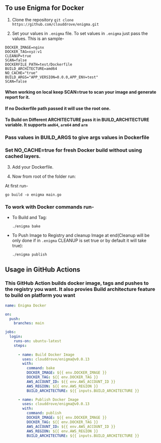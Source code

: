 ## To use Enigma for Docker

1. Clone the repository
`git clone https://github.com/clouddrove/enigma.git`

2. Set your values in `.enigma` file. To set values in `.enigma` just pass the values. This is an sample-
```
DOCKER_IMAGE=nginx
DOCKER_TAG=xyz:v1
CLEANUP=true
SCAN=false
DOCKERFILE_PATH=test/Dockerfile
BUILD_ARCHITECTURE=amd64
NO_CACHE="true"        
BUILD_ARGS="APP_VERSION=0.0.0,APP_ENV=test"
SCAN=false
```

#### When working on local keep SCAN=true to scan your image and generate report for it.
#### If no Dockerfile path passed it will use the root one.
#### To Build on Different ARCHITECTURE pass it in BUILD_ARCHITECTURE variable. It supports `amd64`, `arm64` and `arm`
### Pass values in BUILD_ARGS to give args values in Dockerfile
### Set NO_CACHE=true for fresh Docker build without using cached layers.

3. Add your Dockerfile.

4. Now from root of the folder run:

At first run-
```
go build -o enigma main.go
```

### To work with Docker commands run-
- To Build and Tag:
  ```
  ./enigma bake
  ```
 
- To Push Image to Registry and cleanup Image at end(Cleanup will be only done if in `.enigma` CLEANUP is set true or by default it will take true):
  ```
  ./enigma publish
  ```

## Usage in GitHub Actions
### This GitHub Action builds docker image, tags and pushes to the registry you want. It also provies Build architecture feature to build on platform you want

```yaml
name: Enigma Docker

on:
  push:
    branches: main

jobs:
  login:
    runs-on: ubuntu-latest
    steps:
 
      - name: Build Docker Image
        uses: clouddrove/enigma@v0.0.13
        with:
          command: bake
          DOCKER_IMAGE: ${{ env.DOCKER_IMAGE }}
          DOCKER_TAG: ${{ env.DOCKER_TAG }}
          AWS_ACCOUNT_ID: ${{ env.AWS_ACCOUNT_ID }}
          AWS_REGION: ${{ env.AWS_REGION }}
          BUILD_ARCHITECTURE: ${{ inputs.BUILD_ARCHITECTURE }}

      - name: Publish Docker Image
        uses: clouddrove/enigma@v0.0.13
        with:
          command: publish
          DOCKER_IMAGE: ${{ env.DOCKER_IMAGE }}
          DOCKER_TAG: ${{ env.DOCKER_TAG }}
          AWS_ACCOUNT_ID: ${{ env.AWS_ACCOUNT_ID }}
          AWS_REGION: ${{ env.AWS_REGION }}
          BUILD_ARCHITECTURE: ${{ inputs.BUILD_ARCHITECTURE }}
```
